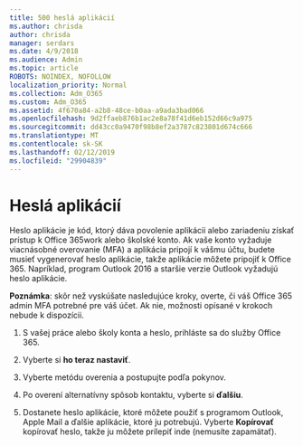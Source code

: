 ```yaml
---
title: 500 heslá aplikácií
ms.author: chrisda
author: chrisda
manager: serdars
ms.date: 4/9/2018
ms.audience: Admin
ms.topic: article
ROBOTS: NOINDEX, NOFOLLOW
localization_priority: Normal
ms.collection: Adm_O365
ms.custom: Adm_O365
ms.assetid: 4f670a84-a2b8-48ce-b0aa-a9ada3bad066
ms.openlocfilehash: 9d2ffaeb876b1ac2e8a78f41d6eb152d66c9a975
ms.sourcegitcommit: dd43cc0a9470f98b8ef2a3787c823801d674c666
ms.translationtype: MT
ms.contentlocale: sk-SK
ms.lasthandoff: 02/12/2019
ms.locfileid: "29904839"
---
```

# <a name="app-passwords"></a>Heslá aplikácií

Heslo aplikácie je kód, ktorý dáva povolenie aplikácii alebo zariadeniu získať prístup k Office 365work alebo školské konto. Ak vaše konto vyžaduje viacnásobné overovanie (MFA) a aplikácia pripojí k vášmu účtu, budete musieť vygenerovať heslo aplikácie, takže aplikácie môžete pripojiť k Office 365. Napríklad, program Outlook 2016 a staršie verzie Outlook vyžadujú heslo aplikácie.
  
 **Poznámka**: skôr než vyskúšate nasledujúce kroky, overte, či váš Office 365 admin MFA potrebné pre váš účet. Ak nie, možnosti opísané v krokoch nebude k dispozícii.
  
1. S vašej práce alebo školy konta a heslo, prihláste sa do služby Office 365.
    
2. Vyberte si **ho teraz nastaviť**.
    
3. Vyberte metódu overenia a postupujte podľa pokynov.
    
4. Po overení alternatívny spôsob kontaktu, vyberte si **ďalšiu**.
    
5. Dostanete heslo aplikácie, ktoré môžete použiť s programom Outlook, Apple Mail a ďalšie aplikácie, ktoré ju potrebujú. Vyberte **Kopírovať** kopírovať heslo, takže ju môžete prilepiť inde (nemusíte zapamätať). 
    

